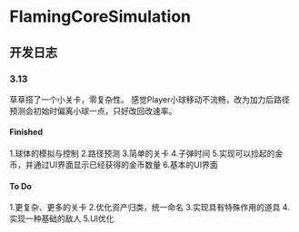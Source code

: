 # FlamingCoreSimulation




## 开发日志

### 3.13
草草搭了一个小关卡，零复杂性。
感觉Player小球移动不流畅，改为加力后路径预测会初始时偏离小球一点，只好改回改速率。
#### Finished
1.球体的模拟与控制
2.路径预测
3.简单的关卡
4.子弹时间
5.实现可以捡起的金币，并通过UI界面显示已经获得的金币数量
6.基本的UI界面

#### To Do
1.更复杂、更多的关卡
2.优化资产归类，统一命名
3.实现具有特殊作用的道具
4.实现一种基础的敌人
5.UI优化
